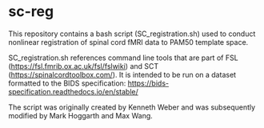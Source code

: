 # sc-reg

This repository contains a bash script (SC_registration.sh) used to conduct nonlinear registration of spinal cord fMRI data to PAM50 template space.

SC_registration.sh references command line tools that are part of FSL (https://fsl.fmrib.ox.ac.uk/fsl/fslwiki) and SCT (https://spinalcordtoolbox.com/). 
It is intended to be run on a dataset formatted to the BIDS specification: https://bids-specification.readthedocs.io/en/stable/

The script was originally created by Kenneth Weber and was subsequently modified by Mark Hoggarth and Max Wang. 
